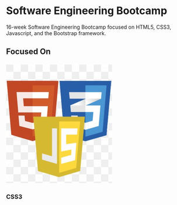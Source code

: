 # Software Engineering Bootcamp
16-week Software Engineering Bootcamp focused on HTML5, CSS3, Javascript, and the Bootstrap framework.

## Focused On

### ![This is an image](Assets/webdev.jpeg)
### CSS3
